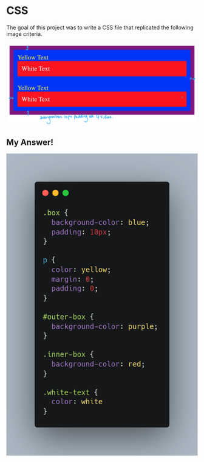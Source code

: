# CSS

The goal of this project was to write a CSS file that replicated the following image criteria.

![Goal-Image](goal.png)

## My Answer!

![here](carbon.png)